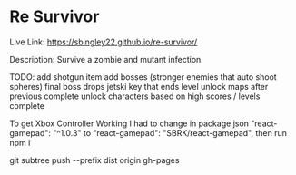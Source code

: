 # Re Survivor

Live Link: https://sbingley22.github.io/re-survivor/

Description:
Survive a zombie and mutant infection.

TODO:
add shotgun item
add bosses (stronger enemies that auto shoot spheres)
final boss drops jetski key that ends level
unlock maps after previous complete
unlock characters based on high scores / levels complete


To get Xbox Controller Working I had to change in package.json
"react-gamepad": "^1.0.3" to "react-gamepad": "SBRK/react-gamepad",
then run npm i

git subtree push --prefix dist origin gh-pages
